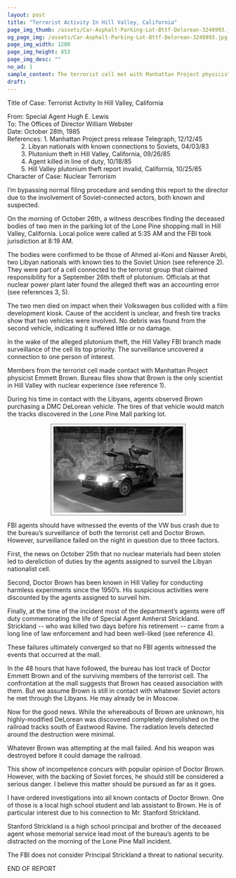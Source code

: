 ```yaml
---
layout: post
title: "Terrorist Activity In Hill Valley, California"
page_img_thumb: /assets/Car-Asphalt-Parking-Lot-Bttf-Delorean-3249993.jpg
og_page_img: /assets/Car-Asphalt-Parking-Lot-Bttf-Delorean-3249993.jpg
page_img_width: 1280
page_img_height: 853
page_img_desc: ""
no_ad: 1
sample_content: The terrorist cell met with Manhattan Project physicist Emmett Brown. FBI files show that Brown is the only scientist in Hill Valley with nuclear experience (see reference 1).
draft:
---
```


Title of Case: Terrorist Activity In Hill Valley, California

From: Special Agent Hugh E. Lewis<br />
To: The Offices of Director William Webster<br />
Date: October 28th, 1985<br />
References: 1. Manhattan Project press release Telegraph, 12/12/45<br />
&nbsp;&nbsp;&nbsp;&nbsp;&nbsp;&nbsp;&nbsp;&nbsp;2. Libyan nationals with known connections to Soviets, 04/03/83<br />
&nbsp;&nbsp;&nbsp;&nbsp;&nbsp;&nbsp;&nbsp;&nbsp;3. Plutonium theft in Hill Valley, California, 09/26/85<br />
&nbsp;&nbsp;&nbsp;&nbsp;&nbsp;&nbsp;&nbsp;&nbsp;4. Agent killed in line of duty, 10/18/85<br />
&nbsp;&nbsp;&nbsp;&nbsp;&nbsp;&nbsp;&nbsp;&nbsp;5. Hill Valley plutonium theft report invalid, California, 10/25/85<br />
Character of Case: Nuclear Terrorism

I’m bypassing normal filing procedure and sending this report to the director due to the involvement of Soviet-connected actors, both known and suspected.

On the morning of October 26th, a witness describes finding the deceased bodies of two men in the parking lot of the Lone Pine shopping mall in Hill Valley, California. Local police were called at 5:35 AM and the FBI took jurisdiction at 8:19 AM.

The bodies were confirmed to be those of Ahmed al-Koni and Nasser Arebi, two Libyan nationals with known ties to the Soviet Union (see reference 2). They were part of a cell connected to the terrorist group that claimed responsibility for a September 26th theft of plutonium. Officials at that nuclear power plant later found the alleged theft was an accounting error (see references 3, 5).

The two men died on impact when their Volkswagen bus collided with a film development kiosk. Cause of the accident is unclear, and fresh tire tracks show that two vehicles were involved. No debris was found from the second vehicle, indicating it suffered little or no damage.

In the wake of the alleged plutonium theft, the Hill Valley FBI branch made surveillance of the cell its top priority. The surveillance uncovered a connection to one person of interest.

Members from the terrorist cell made contact with Manhattan Project physicist Emmett Brown. Bureau files show that Brown is the only scientist in Hill Valley with nuclear experience (see reference 1).

During his time in contact with the Libyans, agents observed Brown purchasing a DMC DeLorean vehicle. The tires of that vehicle would match the tracks discovered in the Lone Pine Mall parking lot.

<img src="/assets/Car-Asphalt-Parking-Lot-Bttf-Delorean-3249993.jpg" alt="1983 DMC DeLorean Automobile" style="width: 295px;margin-left: auto;margin-right: auto;display: block;padding: 5px;border: 1px solid grey;filter: saturate(0) blur(.5px);" />

FBI agents should have witnessed the events of the VW bus crash due to the bureau’s surveillance of both the terrorist cell and Doctor Brown. However, surveillance failed on the night in question due to three factors.

First, the news on October 25th that no nuclear materials had been stolen led to dereliction of duties by the agents assigned to surveil the Libyan nationalist cell.

Second, Doctor Brown has been known in Hill Valley for conducting harmless experiments since the 1950’s. His suspicious activities were discounted by the agents assigned to surveil him.

Finally, at the time of the incident most of the department’s agents were off duty commemorating the life of Special Agent Amherst Strickland. Strickland -- who was killed two days before his retirement -- came from a long line of law enforcement and had been well-liked (see reference 4).

These failures ultimately converged so that no FBI agents witnessed the events that occurred at the mall.

In the 48 hours that have followed, the bureau has lost track of Doctor Emmett Brown and of the surviving members of the terrorist cell. The confrontation at the mall suggests that Brown has ceased association with them. But we assume Brown is still in contact with whatever Soviet actors he met through the Libyans. He may already be in Moscow.

Now for the good news. While the whereabouts of Brown are unknown, his highly-modified DeLorean was discovered completely demolished on the railroad tracks south of Eastwood Ravine. The radiation levels detected around the destruction were minimal.

Whatever Brown was attempting at the mall failed. And his weapon was destroyed before it could damage the railroad.

This show of incompetence concurs with popular opinion of Doctor Brown. However, with the backing of Soviet forces, he should still be considered a serious danger. I believe this matter should be pursued as far as it goes.

I have ordered investigations into all known contacts of Doctor Brown. One of those is a local high school student and lab assistant to Brown. He is of particular interest due to his connection to Mr. Stanford Strickland.

Stanford Strickland is a high school principal and brother of the deceased agent whose memorial service lead most of the bureau’s agents to be distracted on the morning of the
Lone Pine Mall incident.

The FBI does not consider Principal Strickland a threat to national security.

END OF REPORT
